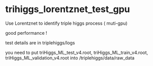 # trihiggs_lorentznet_test_gpu
Use Lorentznet to identify triple higgs process ( muti-gpu)

good performance !

test details are in triplehiggs/logs

you need to put 
  triHiggs_ML_test_v4.root, 
  triHiggs_ML_train_v4.root, 
  triHiggs_ML_validation_v4.root
               into /triplehiggs/data/raw_data
